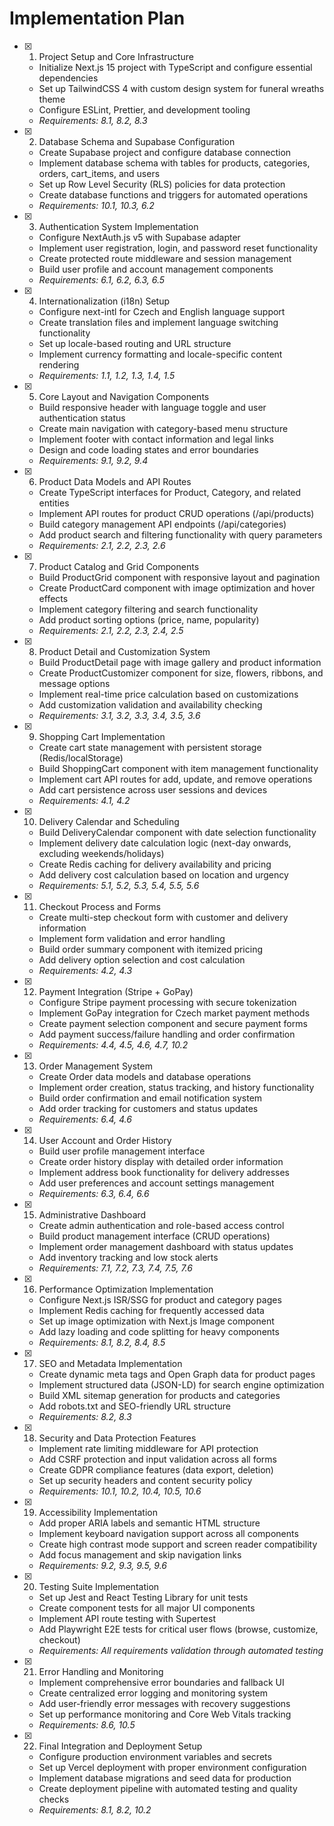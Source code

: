 # Implementation Plan

- [x] 1. Project Setup and Core Infrastructure
  - Initialize Next.js 15 project with TypeScript and configure essential dependencies
  - Set up TailwindCSS 4 with custom design system for funeral wreaths theme
  - Configure ESLint, Prettier, and development tooling
  - _Requirements: 8.1, 8.2, 8.3_

- [x] 2. Database Schema and Supabase Configuration
  - Create Supabase project and configure database connection
  - Implement database schema with tables for products, categories, orders, cart_items, and users
  - Set up Row Level Security (RLS) policies for data protection
  - Create database functions and triggers for automated operations
  - _Requirements: 10.1, 10.3, 6.2_

- [x] 3. Authentication System Implementation
  - Configure NextAuth.js v5 with Supabase adapter
  - Implement user registration, login, and password reset functionality
  - Create protected route middleware and session management
  - Build user profile and account management components
  - _Requirements: 6.1, 6.2, 6.3, 6.5_

- [x] 4. Internationalization (i18n) Setup
  - Configure next-intl for Czech and English language support
  - Create translation files and implement language switching functionality
  - Set up locale-based routing and URL structure
  - Implement currency formatting and locale-specific content rendering
  - _Requirements: 1.1, 1.2, 1.3, 1.4, 1.5_

- [x] 5. Core Layout and Navigation Components
  - Build responsive header with language toggle and user authentication status
  - Create main navigation with category-based menu structure
  - Implement footer with contact information and legal links
  - Design and code loading states and error boundaries
  - _Requirements: 9.1, 9.2, 9.4_

- [x] 6. Product Data Models and API Routes
  - Create TypeScript interfaces for Product, Category, and related entities
  - Implement API routes for product CRUD operations (/api/products)
  - Build category management API endpoints (/api/categories)
  - Add product search and filtering functionality with query parameters
  - _Requirements: 2.1, 2.2, 2.3, 2.6_

- [x] 7. Product Catalog and Grid Components
  - Build ProductGrid component with responsive layout and pagination
  - Create ProductCard component with image optimization and hover effects
  - Implement category filtering and search functionality
  - Add product sorting options (price, name, popularity)
  - _Requirements: 2.1, 2.2, 2.3, 2.4, 2.5_

- [x] 8. Product Detail and Customization System
  - Build ProductDetail page with image gallery and product information
  - Create ProductCustomizer component for size, flowers, ribbons, and message options
  - Implement real-time price calculation based on customizations
  - Add customization validation and availability checking
  - _Requirements: 3.1, 3.2, 3.3, 3.4, 3.5, 3.6_

- [x] 9. Shopping Cart Implementation
  - Create cart state management with persistent storage (Redis/localStorage)
  - Build ShoppingCart component with item management functionality
  - Implement cart API routes for add, update, and remove operations
  - Add cart persistence across user sessions and devices
  - _Requirements: 4.1, 4.2_

- [x] 10. Delivery Calendar and Scheduling
  - Build DeliveryCalendar component with date selection functionality
  - Implement delivery date calculation logic (next-day onwards, excluding weekends/holidays)
  - Create Redis caching for delivery availability and pricing
  - Add delivery cost calculation based on location and urgency
  - _Requirements: 5.1, 5.2, 5.3, 5.4, 5.5, 5.6_

- [x] 11. Checkout Process and Forms
  - Create multi-step checkout form with customer and delivery information
  - Implement form validation and error handling
  - Build order summary component with itemized pricing
  - Add delivery option selection and cost calculation
  - _Requirements: 4.2, 4.3_

- [x] 12. Payment Integration (Stripe + GoPay)
  - Configure Stripe payment processing with secure tokenization
  - Implement GoPay integration for Czech market payment methods
  - Create payment selection component and secure payment forms
  - Add payment success/failure handling and order confirmation
  - _Requirements: 4.4, 4.5, 4.6, 4.7, 10.2_

- [x] 13. Order Management System
  - Create Order data models and database operations
  - Implement order creation, status tracking, and history functionality
  - Build order confirmation and email notification system
  - Add order tracking for customers and status updates
  - _Requirements: 6.4, 4.6_

- [x] 14. User Account and Order History
  - Build user profile management interface
  - Create order history display with detailed order information
  - Implement address book functionality for delivery addresses
  - Add user preferences and account settings management
  - _Requirements: 6.3, 6.4, 6.6_

- [x] 15. Administrative Dashboard
  - Create admin authentication and role-based access control
  - Build product management interface (CRUD operations)
  - Implement order management dashboard with status updates
  - Add inventory tracking and low stock alerts
  - _Requirements: 7.1, 7.2, 7.3, 7.4, 7.5, 7.6_

- [x] 16. Performance Optimization Implementation
  - Configure Next.js ISR/SSG for product and category pages
  - Implement Redis caching for frequently accessed data
  - Set up image optimization with Next.js Image component
  - Add lazy loading and code splitting for heavy components
  - _Requirements: 8.1, 8.2, 8.4, 8.5_

- [x] 17. SEO and Metadata Implementation
  - Create dynamic meta tags and Open Graph data for product pages
  - Implement structured data (JSON-LD) for search engine optimization
  - Build XML sitemap generation for products and categories
  - Add robots.txt and SEO-friendly URL structure
  - _Requirements: 8.2, 8.3_

- [x] 18. Security and Data Protection Features
  - Implement rate limiting middleware for API protection
  - Add CSRF protection and input validation across all forms
  - Create GDPR compliance features (data export, deletion)
  - Set up security headers and content security policy
  - _Requirements: 10.1, 10.2, 10.4, 10.5, 10.6_

- [x] 19. Accessibility Implementation
  - Add proper ARIA labels and semantic HTML structure
  - Implement keyboard navigation support across all components
  - Create high contrast mode support and screen reader compatibility
  - Add focus management and skip navigation links
  - _Requirements: 9.2, 9.3, 9.5, 9.6_

- [x] 20. Testing Suite Implementation
  - Set up Jest and React Testing Library for unit tests
  - Create component tests for all major UI components
  - Implement API route testing with Supertest
  - Add Playwright E2E tests for critical user flows (browse, customize, checkout)
  - _Requirements: All requirements validation through automated testing_

- [x] 21. Error Handling and Monitoring
  - Implement comprehensive error boundaries and fallback UI
  - Create centralized error logging and monitoring system
  - Add user-friendly error messages with recovery suggestions
  - Set up performance monitoring and Core Web Vitals tracking
  - _Requirements: 8.6, 10.5_

- [x] 22. Final Integration and Deployment Setup
  - Configure production environment variables and secrets
  - Set up Vercel deployment with proper environment configuration
  - Implement database migrations and seed data for production
  - Create deployment pipeline with automated testing and quality checks
  - _Requirements: 8.1, 8.2, 10.2_
